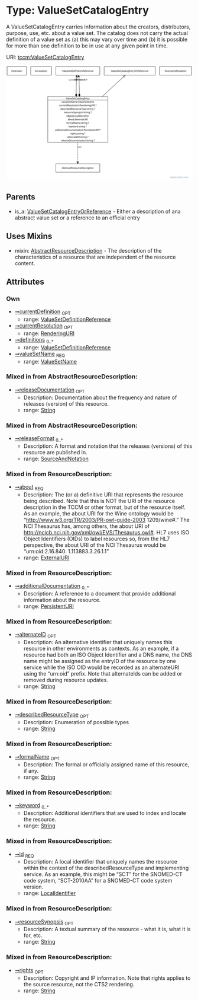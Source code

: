 
# Type: ValueSetCatalogEntry


A ValueSetCatalogEntry carries information about the creators, distributors, purpose, use, etc. about a value set.
The catalog does not carry the actual definition of a value set as (a) this may vary over time and (b) it is
possible for more than one definition to be in use at any given point in time.

URI: [tccm:ValueSetCatalogEntry](https://hotecosystem.org/tccm/ValueSetCatalogEntry)


![img](images/ValueSetCatalogEntry.svg)

## Parents

 *  is_a: [ValueSetCatalogEntryOrReference](ValueSetCatalogEntryOrReference.md) - Either a description of ana abstract value set or a reference to an official entry

## Uses Mixins

 *  mixin: [AbstractResourceDescription](AbstractResourceDescription.md) - The description of the characteristics of a resource that are independent of the resource content.

## Attributes


### Own

 * [➞currentDefinition](valueSetCatalogEntry__currentDefinition.md)  <sub>OPT</sub>
    * range: [ValueSetDefinitionReference](ValueSetDefinitionReference.md)
 * [➞currentResolution](valueSetCatalogEntry__currentResolution.md)  <sub>OPT</sub>
    * range: [RenderingURI](types/RenderingURI.md)
 * [➞definitions](valueSetCatalogEntry__definitions.md)  <sub>0..*</sub>
    * range: [ValueSetDefinitionReference](ValueSetDefinitionReference.md)
 * [➞valueSetName](valueSetCatalogEntry__valueSetName.md)  <sub>REQ</sub>
    * range: [ValueSetName](types/ValueSetName.md)

### Mixed in from AbstractResourceDescription:

 * [➞releaseDocumentation](abstractResourceDescription__releaseDocumentation.md)  <sub>OPT</sub>
    * Description: Documentation about the frequency and nature of releases (version) of this resource.
    * range: [String](types/String.md)

### Mixed in from AbstractResourceDescription:

 * [➞releaseFormat](abstractResourceDescription__releaseFormat.md)  <sub>0..*</sub>
    * Description: A format and notation that the releases (versions) of this resource are published in.
    * range: [SourceAndNotation](SourceAndNotation.md)

### Mixed in from ResourceDescription:

 * [➞about](resourceDescription__about.md)  <sub>REQ</sub>
    * Description: The (or a) definitive URI that represents the resource being described. Note that this is NOT the URI of the
resource description in the TCCM or other format, but of the resource itself. As an example, the about URI
for the Wine ontology would be “http://www.w3.org/TR/2003/PR-owl-guide-2003 1209/wine#.” The NCI Thesaurus
has, among others, the about URI of http://ncicb.nci.nih.gov/xml/owl/EVS/Thesaurus.owl#. HL7 uses ISO Object
Identifiers (OIDs) to label resources so, from the HL7 perspective, the about URI of the NCI Thesaurus would
be “urn:oid:2.16.840. 1.113883.3.26.1.1”
    * range: [ExternalURI](types/ExternalURI.md)

### Mixed in from ResourceDescription:

 * [➞additionalDocumentation](resourceDescription__additionalDocumentation.md)  <sub>0..*</sub>
    * Description: A reference to a document that provide additional information about the resource.
    * range: [PersistentURI](types/PersistentURI.md)

### Mixed in from ResourceDescription:

 * [➞alternateID](resourceDescription__alternateID.md)  <sub>OPT</sub>
    * Description: An alternative identifier that uniquely names this resource in other environments as contexts.
As an example, if a resource had both an ISO Object Identifier and a DNS name, the DNS name might be assigned
as the entryID of the resource by one service while the ISO OID would be recorded as an alternateURI using
the “urn:oid” prefix. Note that alternateIds can be added or removed during resource updates.
    * range: [String](types/String.md)

### Mixed in from ResourceDescription:

 * [➞describedResourceType](resourceDescription__describedResourceType.md)  <sub>OPT</sub>
    * Description: Enumeration of possible types
    * range: [String](types/String.md)

### Mixed in from ResourceDescription:

 * [➞formalName](resourceDescription__formalName.md)  <sub>OPT</sub>
    * Description: The formal or officially assigned name of this resource, if any.
    * range: [String](types/String.md)

### Mixed in from ResourceDescription:

 * [➞keyword](resourceDescription__keyword.md)  <sub>0..*</sub>
    * Description: Additional identifiers that are used to index and locate the resource.
    * range: [String](types/String.md)

### Mixed in from ResourceDescription:

 * [➞id](resourceDescription__resourceID.md)  <sub>REQ</sub>
    * Description: A local identifier that uniquely names the resource within the context of the describedResourceType and
implementing service. As an example, this might be “SCT” for the SNOMED-CT code system, “SCT-2010AA” for a
SNOMED-CT code system version.
    * range: [LocalIdentifier](types/LocalIdentifier.md)

### Mixed in from ResourceDescription:

 * [➞resourceSynopsis](resourceDescription__resourceSynopsis.md)  <sub>OPT</sub>
    * Description: A textual summary of the resource - what it is, what it is for, etc.
    * range: [String](types/String.md)

### Mixed in from ResourceDescription:

 * [➞rights](resourceDescription__rights.md)  <sub>OPT</sub>
    * Description: Copyright and IP information. Note that rights applies to the source resource, not the CTS2 rendering.
    * range: [String](types/String.md)

